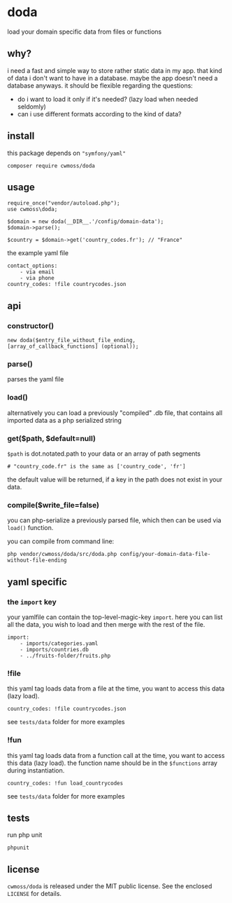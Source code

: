 # doda

load your domain specific data from files or functions

## why?

i need a fast and simple way to store rather static data in my app. that kind of data i don't want to have in a database. maybe the app doesn't need a database anyways. it should be flexible regarding the questions: 

* do i want to load it only if it's needed? (lazy load when needed seldomly) 
* can i use different formats according to the kind of data?

## install 

this package depends on `"symfony/yaml"`

    composer require cwmoss/doda

## usage

    require_once("vendor/autoload.php");
    use cwmoss\doda;

    $domain = new doda(__DIR__.'/config/domain-data');
    $domain->parse();

    $country = $domain->get('country_codes.fr'); // "France"

the example yaml file

    contact_options:
        - via email
        - via phone
    country_codes: !file countrycodes.json

## api

### constructor()

    new doda($entry_file_without_file_ending, [array_of_callback_functions] (optional));

### parse()

parses the yaml file

### load()

alternatively you can load a previously "compiled" .db file, that contains all imported data as a php serialized string

### get($path, $default=null)

`$path` is dot.notated.path to your data or an array of path segments

    # "country_code.fr" is the same as ['country_code', 'fr']

the default value will be returned, if a key in the path does not exist in your data.

### compile($write_file=false)

you can php-serialize a previously parsed file, which then can be used via `load()` function.

you can compile from command line:

    php vendor/cwmoss/doda/src/doda.php config/your-domain-data-file-without-file-ending

## yaml specific

### the `import` key

your yamlfile can contain the top-level-magic-key `import`. here you can list all the data, you wish to load and then merge with the rest of the file.

    import:
        - imports/categories.yaml
        - imports/countries.db
        - ../fruits-folder/fruits.php

### !file

this yaml tag loads data from a file at the time, you want to access this data (lazy load).

    country_codes: !file countrycodes.json

see `tests/data` folder for more examples

### !fun

this yaml tag loads data from a function call at the time, you want to access this data (lazy load).
the function name should be in the `$functions` array during instantiation.

    country_codes: !fun load_countrycodes

see `tests/data` folder for more examples

## tests

run php unit

    phpunit

## license

`cwmoss/doda` is released under the MIT public license. See the enclosed `LICENSE` for details.